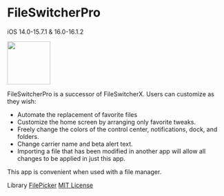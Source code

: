 # FileSwitcherPro
iOS 14.0-15.7.1 & 16.0-16.1.2

<img src="https://encrypted-tbn0.gstatic.com/images?q=tbn:ANd9GcQvurhD0N0D1E4qVMDv6oSOByl1vmJnrzT48Q&usqp=CAU" width="100px" />

FileSwitcherPro is a successor of FileSwitcherX.
Users can customize as they wish:
- Automate the replacement of favorite files
- Customize the home screen by arranging only favorite tweaks.
- Freely change the colors of the control center, notifications, dock, and folders.
- Change carrier name and beta alert text.
- Importing a file that has been modified in another app will allow all changes to be applied in just this app.

This app is convenient when used with a file manager.

Library
[FilePicker](https://github.com/markrenaud/FilePicker)
[MIT License](https://github.com/markrenaud/FilePicker/blob/main/LICENCE)
